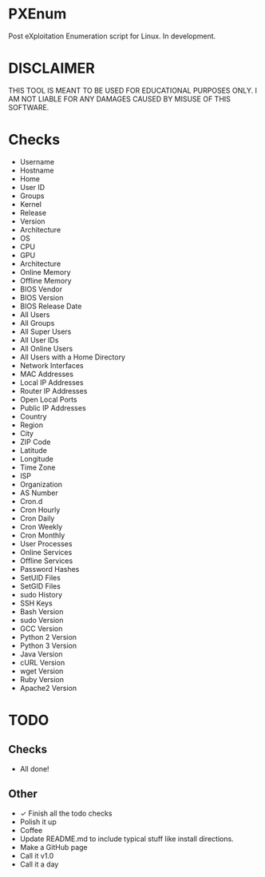 # PXEnum
Post eXploitation Enumeration script for Linux. In development.

# DISCLAIMER
THIS TOOL IS MEANT TO BE USED FOR EDUCATIONAL PURPOSES ONLY.
I AM NOT LIABLE FOR ANY DAMAGES CAUSED BY MISUSE OF THIS SOFTWARE.

# Checks
* Username
* Hostname
* Home
* User ID
* Groups
* Kernel
* Release
* Version
* Architecture
* OS
* CPU
* GPU
* Architecture
* Online Memory
* Offline Memory
* BIOS Vendor
* BIOS Version
* BIOS Release Date
* All Users
* All Groups
* All Super Users
* All User IDs
* All Online Users
* All Users with a Home Directory
* Network Interfaces
* MAC Addresses
* Local IP Addresses
* Router IP Addresses
* Open Local Ports
* Public IP Addresses
* Country
* Region
* City
* ZIP Code
* Latitude
* Longitude
* Time Zone
* ISP
* Organization
* AS Number
* Cron.d
* Cron Hourly
* Cron Daily
* Cron Weekly
* Cron Monthly
* User Processes
* Online Services
* Offline Services
* Password Hashes
* SetUID Files
* SetGID Files
* sudo History
* SSH Keys
* Bash Version
* sudo Version
* GCC Version
* Python 2 Version
* Python 3 Version
* Java Version
* cURL Version
* wget Version
* Ruby Version
* Apache2 Version

# TODO
## Checks
* All done!
## Other
* ✓ Finish all the todo checks
* Polish it up
* Coffee
* Update README.md to include typical stuff like install directions.
* Make a GitHub page
* Call it v1.0
* Call it a day
